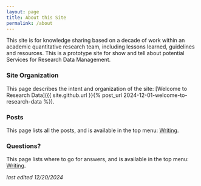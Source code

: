 ```yaml
---
layout: page
title: About this Site
permalink: /about
---
```


This site is for knowledge sharing based on a decade of work within an academic quantitative research team, including lessons learned, guidelines and resources. This is a prototype site for show and tell about potential Services for Research Data Management.

### Site Organization

This page describes the intent and organization of the site: [Welcome to Research Data]({{ site.github.url }}{% post_url 2024-12-01-welcome-to-research-data %}).

### Posts

This page lists all the posts, and is available in the top menu: [Writing](https://wdsnow66.github.io/writing.html).

### Questions?

This page lists where to go for answers, and is available in the top menu: [Writing](https://wdsnow66.github.io/contact.html).


_last edited 12/20/2024_